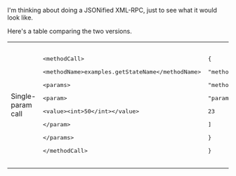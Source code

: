 I'm thinking about doing a JSONified XML-RPC, just to see what it would look like.

Here's a table comparing the two versions.

<table>

<tr>

<td>

Single-param call

</td>

<td>

<pre>

&lt;methodCall>

&lt;methodName>examples.getStateName&lt;/methodName>

&lt;params>

&lt;param>

&lt;value>&lt;int>50&lt;/int>&lt;/value>

&lt;/param>

&lt;/params>

&lt;/methodCall>

</pre>

</td>

<td>

<pre>

{

"methodCall": {

"methodName": "examples.getStateName",

"params": [

23

]

}

}

</pre>

</td>

</tr>

</table>

